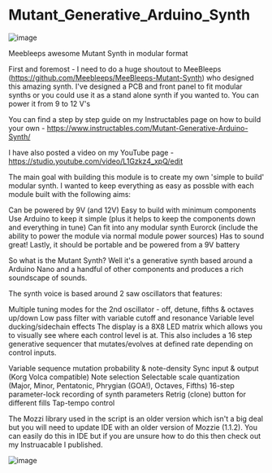 

# Mutant_Generative_Arduino_Synth

![image](https://github.com/user-attachments/assets/42a99a8d-a4a7-4d8c-a2f1-79578fdb59c8)

 Meebleeps awesome Mutant Synth in modular format

First and foremost - I need to do a huge shoutout to MeeBleeps (https://github.com/Meebleeps/MeeBleeps-Mutant-Synth) who designed this amazing synth. I've designed a PCB and front panel to fit modular synths or you could use it as a stand alone synth if you wanted to.  You can power it from 9 to 12 V's

You can find a step by step guide on my Instructables page on how to build your own - https://www.instructables.com/Mutant-Generative-Arduino-Synth/

I have also posted a video on my YouTube page - https://studio.youtube.com/video/L1Gzkz4_xpQ/edit

The main goal with building this module is to create my own 'simple to build' modular synth. I wanted to keep everything as easy as possble with each module built with the following aims:

Can be powered by 9V (and 12V)
Easy to build with minimum components
Use Arduino to keep it simple (plus it helps to keep the components down and everything in tune)
Can fit into any modular synth Eurorck (include the ability to power the module via normal module power sources)
Has to sound great!
Lastly, it should be portable and be powered from a 9V battery

So what is the Mutant Synth? Well it's a generative synth based around a Arduino Nano and a handful of other components and produces a rich soundscape of sounds.

The synth voice is based around 2 saw oscillators that features:

Multiple tuning modes for the 2nd oscillator - off, detune, fifths & octaves up/down
Low pass filter with variable cutoff and resonance
Variable level ducking/sidechain effects
The display is a 8X8 LED matrix which allows you to visually see where each control level is at. This also includes a 16 step generative sequencer that mutates/evolves at defined rate depending on control inputs.

Variable sequence mutation probability & note-density
Sync input & output (Korg Volca compatible)
Note selection
Selectable scale quantization (Major, Minor, Pentatonic, Phrygian (GOA!), Octaves, Fifths)
16-step parameter-lock recording of synth parameters
Retrig (clone) button for different fills
Tap-tempo control

The Mozzi library used in the script is an older version which isn't a big deal but you will need to update IDE with an older version of Mozzie (1.1.2).  You can easily do this in IDE but if you are unsure how to do this then check out my Instruacable I published.

![image](https://github.com/user-attachments/assets/2f61441d-f15d-466a-be38-71519ba5a62b)
